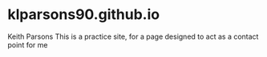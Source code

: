 # klparsons90.github.io
Keith Parsons
This is a practice site, for a page designed to act as a contact point for me
